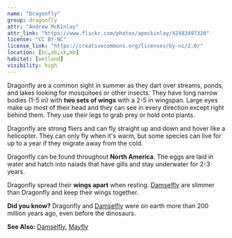 ```yaml
---
name: "Dragonfly"
group: dragonfly
attr: "Andrew McKinlay"
attr_link: "https://www.flickr.com/photos/apmckinlay/42483497320"
license: "CC BY-NC"
license_link: "https://creativecommons.org/licenses/by-nc/2.0/"
location: [bc,ab,sk,mb]
habitat: [wetland]
visibility: high
---
```

Dragonfly are a common sight in summer as they dart over streams, ponds, and lakes looking for mosquitoes or other insects. They have long narrow bodies (1-5 in) with **two sets of wings** with a 2-5 in wingspan. Large eyes make up most of their head and they can see in every direction except right behind them. They use their legs to grab prey or hold onto plants.

Dragonfly are strong fliers and can fly straight up and down and hover like a helicopter. They can only fly when it's warm, but some species can live for up to a year if they migrate away from the cold.

Dragonfly can be found throughout **North America**. The eggs are laid in water and hatch into naiads that have gills and stay underwater for 2-3 years.

Dragonfly spread their **wings apart** when resting. [Damselfly](/insects/damselfly) are slimmer than Dragonfly and keep their wings together.

**Did you know?** Dragonfly and [Damselfly](/{{section}}/damselfly) were on earth more than 200 million years ago, even before the dinosaurs.

<!-- generated, do not edit -->
**See Also:**
[Damselfly](/insects/damselfly),
[Mayfly](/insects/mayfly)
